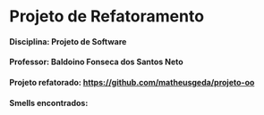 # Projeto de Refatoramento

#### Disciplina: Projeto de Software

#### Professor: Baldoino Fonseca dos Santos Neto

#### Projeto refatorado: https://github.com/matheusgeda/projeto-oo

#### Smells encontrados:

#### 
